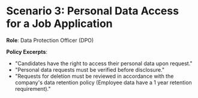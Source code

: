 # Scenario 3: Personal Data Access for a Job Application 

**Role**: Data Protection Officer (DPO)

**Policy Excerpts**:
- "Candidates have the right to access their personal data upon request."
- "Personal data requests must be verified before disclosure."
- "Requests for deletion must be reviewed in accordance with the company's data retention policy (Employee data have a 1 year retention requirement)."
